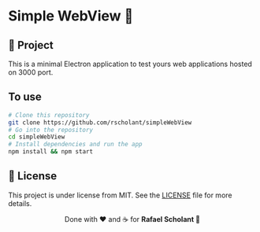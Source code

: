 # Simple WebView 🚀

## 💪 Project
This is a minimal Electron application to test yours web applications hosted on 3000 port. 

## To use

```bash
# Clone this repository
git clone https://github.com/rscholant/simpleWebView
# Go into the repository
cd simpleWebView
# Install dependencies and run the app
npm install && npm start
```

## 📑 License

This project is under license from MIT. See the [LICENSE](LICENSE.md) file for more details.

<p align="center">Done with ❤️ and ☕ for <strong>Rafael Scholant 👋</strong> </p>